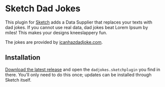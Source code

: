 # Sketch Dad Jokes

This plugin for [Sketch](https://sketch.com/) adds a Data Supplier that replaces your texts with dad jokes. If you cannot use real data, dad jokes beat Lorem Ipsum by miles! This makes your designs kneeslappery fun.

The jokes are provided by [icanhazdadjoke.com](https://icanhazdadjoke.com/).

## Installation

[Download the latest release](/releases/latest) and open the `dadjokes.sketchplugin` you find in there. You’ll only need to do this once; updates can be installed through Sketch itself.
